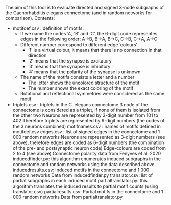 The aim of this tool is to evaluate directed and signed 3-node subgraphs of the Caenorhabditis elegans connectome (and in random networks for comparison).
Contents:
- motifdef.csv : definition of motifs. 
  - If we name the nodes ‘A’, ‘B’ and ‘C’, the 6-digit code representes edges in the following order: A->B, B->A, B->C, C->B, C->A, A->C
  - Different number correspond to different edge ‘colours’
    - ‘1’ is a virtual colour, it means that there is no connection in that direction
    - ‘2’ means that the synapse is excitatory
    - ‘3’ means that the synapse is inhibitory
    - ‘4’ means that the polarity of the synapse is unknown
  - The name of the motifs consists a letter and a number
    - The letter shows the uncolored structure of the motif
    - The number shows the exact coloring of the motif
  - Rotational and reflectional symmetries were considered as the same motif
- triplets.csv : triplets in the C. elegans connectome
  3 node of the connectome is considered as a triplet, if none of them is isolated from the other two
  Neurons are represented by 3-digit number from 101 to 402
    Therefore triplets are represented by 9-digit numbers (the codes of the 3 neurons combined)
motifnames.csv : names of motifs defined in motifdef.csv
edges.csv : list of signed edges in the connectome and 1 000 random networks
  Neurons are represented as 3-digit numbers (see above), therefore edges are coded as 6-digit numbers (the combination of the pre- and postsynaptic neuron code)
  Edge-colours are coded from 2 to 4 (see above)
  Connectome polarity data from Fenyves et al. 2020
inducedfinder.py: this algorithm enumerates induced subgraphs in the connectome and random networks using the data described above
inducedresults.csv: Induced motifs in the connectome and 1 000 random networks
  Data from inducedfinder.py
translator.csv: list of partial subgraphs in each induced motif
partialtranslator.py: this algorithm translates the induced results to partial motif counts (using translator.csv)
partialresults.csv: Partial motifs in the connectome and 1 000 random networks
  Data from partialtranslator.py
